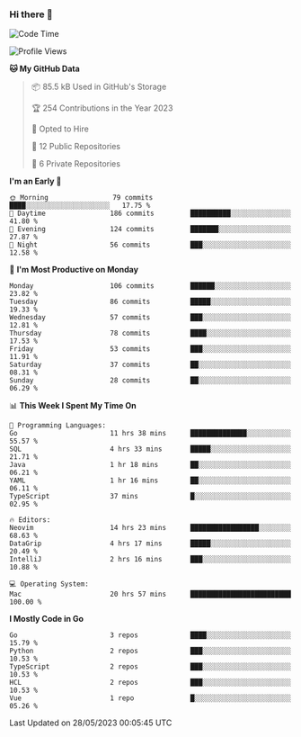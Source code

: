 ### Hi there 👋
<!--![visitors](https://visitor-badge.glitch.me/badge?page_id=d0zingcat)-->
<!--
**d0zingcat/d0zingcat** is a ✨ _special_ ✨ repository because its `README.md` (this file) appears on your GitHub profile.

Here are some ideas to get you started:

- 🔭 I’m currently working on ...
- 🌱 I’m currently learning ...
- 👯 I’m looking to collaborate on ...
- 🤔 I’m looking for help with ...
- 💬 Ask me about ...
- 📫 How to reach me: ...
- 😄 Pronouns: ...
- ⚡ Fun fact: ...
-->
<!--START_SECTION:waka-->
![Code Time](http://img.shields.io/badge/Code%20Time-2%2C646%20hrs%2031%20mins-blue)

![Profile Views](http://img.shields.io/badge/Profile%20Views-0-blue)

**🐱 My GitHub Data** 

> 📦 85.5 kB Used in GitHub's Storage 
 > 
> 🏆 254 Contributions in the Year 2023
 > 
> 💼 Opted to Hire
 > 
> 📜 12 Public Repositories 
 > 
> 🔑 6 Private Repositories 
 > 
**I'm an Early 🐤** 

```text
🌞 Morning                79 commits          ████░░░░░░░░░░░░░░░░░░░░░   17.75 % 
🌆 Daytime                186 commits         ██████████░░░░░░░░░░░░░░░   41.80 % 
🌃 Evening                124 commits         ███████░░░░░░░░░░░░░░░░░░   27.87 % 
🌙 Night                  56 commits          ███░░░░░░░░░░░░░░░░░░░░░░   12.58 % 
```
📅 **I'm Most Productive on Monday** 

```text
Monday                   106 commits         ██████░░░░░░░░░░░░░░░░░░░   23.82 % 
Tuesday                  86 commits          █████░░░░░░░░░░░░░░░░░░░░   19.33 % 
Wednesday                57 commits          ███░░░░░░░░░░░░░░░░░░░░░░   12.81 % 
Thursday                 78 commits          ████░░░░░░░░░░░░░░░░░░░░░   17.53 % 
Friday                   53 commits          ███░░░░░░░░░░░░░░░░░░░░░░   11.91 % 
Saturday                 37 commits          ██░░░░░░░░░░░░░░░░░░░░░░░   08.31 % 
Sunday                   28 commits          ██░░░░░░░░░░░░░░░░░░░░░░░   06.29 % 
```


📊 **This Week I Spent My Time On** 

```text
💬 Programming Languages: 
Go                       11 hrs 38 mins      ██████████████░░░░░░░░░░░   55.57 % 
SQL                      4 hrs 33 mins       █████░░░░░░░░░░░░░░░░░░░░   21.71 % 
Java                     1 hr 18 mins        ██░░░░░░░░░░░░░░░░░░░░░░░   06.21 % 
YAML                     1 hr 16 mins        ██░░░░░░░░░░░░░░░░░░░░░░░   06.11 % 
TypeScript               37 mins             █░░░░░░░░░░░░░░░░░░░░░░░░   02.95 % 

🔥 Editors: 
Neovim                   14 hrs 23 mins      █████████████████░░░░░░░░   68.63 % 
DataGrip                 4 hrs 17 mins       █████░░░░░░░░░░░░░░░░░░░░   20.49 % 
IntelliJ                 2 hrs 16 mins       ███░░░░░░░░░░░░░░░░░░░░░░   10.88 % 

💻 Operating System: 
Mac                      20 hrs 57 mins      █████████████████████████   100.00 % 
```

**I Mostly Code in Go** 

```text
Go                       3 repos             ████░░░░░░░░░░░░░░░░░░░░░   15.79 % 
Python                   2 repos             ███░░░░░░░░░░░░░░░░░░░░░░   10.53 % 
TypeScript               2 repos             ███░░░░░░░░░░░░░░░░░░░░░░   10.53 % 
HCL                      2 repos             ███░░░░░░░░░░░░░░░░░░░░░░   10.53 % 
Vue                      1 repo              █░░░░░░░░░░░░░░░░░░░░░░░░   05.26 % 
```




 Last Updated on 28/05/2023 00:05:45 UTC
<!--END_SECTION:waka-->

